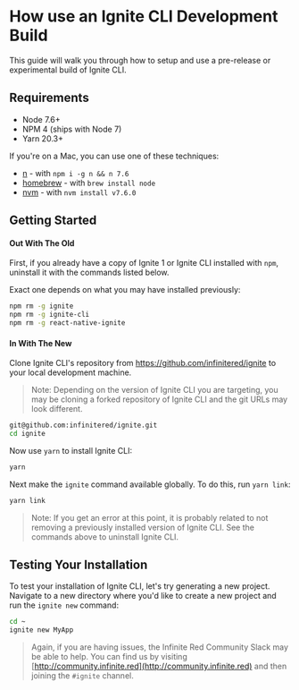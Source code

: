 # How use an Ignite CLI Development Build

This guide will walk you through how to setup and use a pre-release or experimental build of Ignite CLI.

## Requirements

* Node 7.6+
* NPM 4 (ships with Node 7)
* Yarn 20.3+

If you're on a Mac, you can use one of these techniques:

* [n](https://github.com/tj/n) - with `npm i -g n && n 7.6`
* [homebrew](https://brew.sh/) - with `brew install node`
* [nvm](https://github.com/creationix/nvm) - with `nvm install v7.6.0`


## Getting Started

#### Out With The Old

First, if you already have a copy of Ignite 1 or Ignite CLI installed with `npm`, uninstall it with the commands listed below.

Exact one depends on what you may have installed previously:

```sh
npm rm -g ignite
npm rm -g ignite-cli
npm rm -g react-native-ignite
```

#### In With The New

Clone Ignite CLI's repository from https://github.com/infinitered/ignite to your local development machine.

> Note: Depending on the version of Ignite CLI you are targeting, you may be cloning a forked repository of Ignite CLI and the git URLs may look different.

```sh
git@github.com:infinitered/ignite.git
cd ignite
```

Now use `yarn` to install Ignite CLI:

```sh
yarn
```

Next make the `ignite` command available globally. To do this, run `yarn link`:

```sh
yarn link
```

> Note: If you get an error at this point, it is probably related to not removing a previously installed version of Ignite CLI. See the commands above to uninstall Ignite CLI.

## Testing Your Installation

To test your installation of Ignite CLI, let's try generating a new project. Navigate to a new directory where you'd like to create a new project and run the `ignite new` command:

```sh
cd ~
ignite new MyApp
```

> Again, if you are having issues, the Infinite Red Community Slack may be able to help. You can find us by visiting [http://community.infinite.red](http://community.infinite.red) and then joining the `#ignite` channel.




























